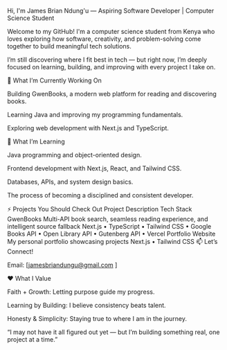 Hi, I'm James Brian Ndung'u — Aspiring Software Developer | Computer Science Student

Welcome to my GitHub! I'm a computer science student from Kenya who loves exploring how software, creativity, and problem-solving come together to build meaningful tech solutions.

I’m still discovering where I fit best in tech — but right now, I’m deeply focused on learning, building, and improving with every project I take on.

🔭 What I’m Currently Working On

Building GwenBooks, a modern web platform for reading and discovering books.

Learning Java and improving my programming fundamentals.

Exploring web development with Next.js and TypeScript.

🌱 What I’m Learning

Java programming and object-oriented design.

Frontend development with Next.js, React, and Tailwind CSS.

Databases, APIs, and system design basics.

The process of becoming a disciplined and consistent developer.

⚡ Projects You Should Check Out
Project	Description	Tech Stack
GwenBooks	Multi-API book search, seamless reading experience, and intelligent source fallback	Next.js • TypeScript • Tailwind CSS • Google Books API • Open Library API • Gutenberg API • Vercel
Portfolio Website	My personal portfolio showcasing projects	Next.js • Tailwind CSS
📫 Let’s Connect!

Email: [jamesbriandungu@gmail.com
]

❤️ What I Value

Faith + Growth: Letting purpose guide my progress.

Learning by Building: I believe consistency beats talent.

Honesty & Simplicity: Staying true to where I am in the journey.

“I may not have it all figured out yet — but I’m building something real, one project at a time.”
